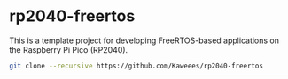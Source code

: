 # rp2040-freertos
This is a template project for developing FreeRTOS-based applications on the Raspberry Pi Pico (RP2040).

```sh
git clone --recursive https://github.com/Kaweees/rp2040-freertos
```